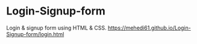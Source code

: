 # Login-Signup-form
Login &amp; signup form using HTML &amp; CSS.
https://mehedi61.github.io/Login-Signup-form/login.html
